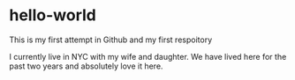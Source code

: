 # hello-world
This is my first attempt in Github and my first respoitory

I currently live in NYC with my wife and daughter. We have lived here for the past two years and absolutely love it here.
